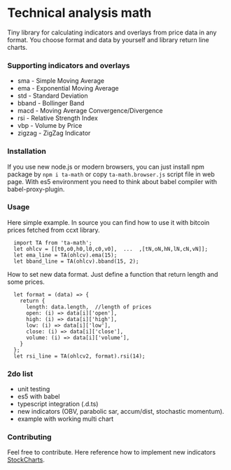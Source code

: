 
Technical analysis math
=========

Tiny library for calculating indicators and overlays from price data in any format. You choose format and data by yourself and library return line charts.

### Supporting indicators and overlays

* sma     -   Simple Moving Average
* ema     -   Exponential Moving Average
* std     -   Standard Deviation
* bband   -   Bollinger Band
* macd    -   Moving Average Convergence/Divergence
* rsi     -   Relative Strength Index
* vbp     -   Volume by Price
* zigzag  -   ZigZag Indicator

### Installation

If you use new node.js or modern browsers, you can just install npm package by `npm i ta-math` or copy `ta-math.browser.js` script file in web page. With es5 environment you need to think about babel compiler with babel-proxy-plugin.

### Usage

Here simple example. In source you can find how to use it with bitcoin prices fetched from ccxt library.
```
  import TA from 'ta-math';
  let ohlcv = [[t0,o0,h0,l0,c0,v0],  ...  ,[tN,oN,hN,lN,cN,vN]];
  let ema_line = TA(ohlcv).ema(15);
  let bband_line = TA(ohlcv).bband(15, 2);
```

How to set new data format. Just define a function that return length and some prices.
```
  let format = (data) => {
    return {
      length: data.length,  //length of prices
      open: (i) => data[i]['open'],
      high: (i) => data[i]['high'],
      low: (i) => data[i]['low'],
      close: (i) => data[i]['close'],
      volume: (i) => data[i]['volume'],
    }
  };
  let rsi_line = TA(ohlcv2, format).rsi(14);
```

### 2do list

* unit testing
* es5 with babel
* typescript integration (.d.ts)
* new indicators (OBV, parabolic sar, accum/dist, stochastic momentum).
* example with working multi chart


### Contributing

Feel free to contribute. Here reference how to implement new indicators [StockCharts](http://stockcharts.com/school/doku.php?id=chart_school:technical_indicators).
